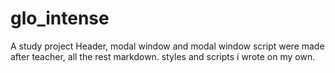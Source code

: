 # glo_intense

A study project
Header, modal window and modal window script were made after teacher, all the rest markdown. styles and scripts i wrote on my own.
